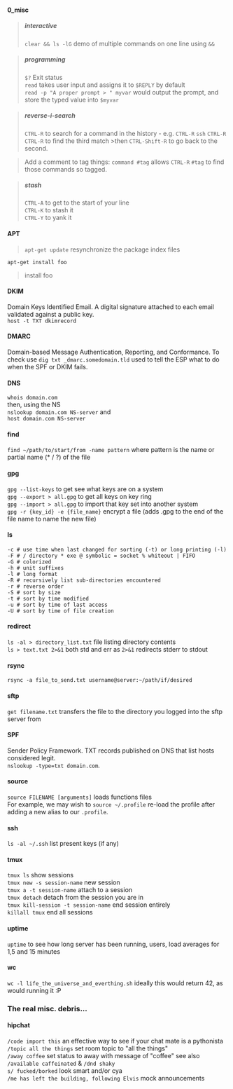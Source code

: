 #### 0_misc 
>
>##### interactive
>`clear && ls -lG` demo of multiple commands on one line using `&&`  

>##### programming
>`$?` Exit status  
>`read` takes user input and assigns it to `$REPLY` by default  
>`read -p "A proper prompt > " myvar` would output the prompt, and store the typed value into `$myvar`  

>##### reverse-i-search
>`CTRL-R` to search for a command in the history - e.g. `CTRL-R` `ssh` `CTRL-R` `CTRL-R` to find the third match >then `CTRL-Shift-R` to go back to the second.  

>Add a comment to tag things: `command #tag` allows `CTRL-R` `#tag` to find those commands so tagged.  

>##### stash
>`CTRL-A` to get to the start of your line  
>`CTRL-K` to stash it  
>`CTRL-Y` to yank it  

#### APT
> `apt-get update`
> resynchronize the package index files

`apt-get install foo`
> install foo

#### DKIM  

Domain Keys Identified Email. A digital signature attached to each email validated against a public key.  
`host -t TXT dkimrecord`  

#### DMARC  

Domain-based Message Authentication, Reporting, and Conformance. To check use `dig txt _dmarc.somedomain.tld` used to tell the ESP what to do when the SPF or DKIM fails.

#### DNS

`whois domain.com`  
then, using the NS  
`nslookup domain.com NS-server` and  
`host domain.com NS-server`  

#### find
`find ~/path/to/start/from -name pattern` where pattern is the name or partial name (* / ?) of the file

#### gpg  
`gpg --list-keys`  to get see what keys are on a system  
`gpg --export > all.gpg` to get all keys on key ring  
`gpg --import > all.gpg` to import that key set into another system  
`gpg -r {key_id} -e {file_name}` encrypt a file (adds .gpg to the end of the file name to name the new file)   

#### ls
```
-c # use time when last changed for sorting (-t) or long printing (-l)  
-F # / directory * exe @ symbolic = socket % whiteout | FIFO  
-G # colorized  
-h # unit suffixes  
-l # long format  
-R # recursively list sub-directories encountered  
-r # reverse order  
-S # sort by size  
-t # sort by time modified  
-u # sort by time of last access  
-U # sort by time of file creation  
```

#### redirect  
`ls -al > directory_list.txt` file listing directory contents  
`ls > text.txt 2>&1` both std and err as `2>&1` redirects stderr to stdout

#### rsync  
`rsync -a file_to_send.txt username@server:~/path/if/desired`  

#### sftp  

`get filename.txt` transfers the file to the directory you logged into the sftp server from  

#### SPF  

Sender Policy Framework.  TXT records published on DNS that list hosts considered legit.  
`nslookup -type=txt domain.com`.  

#### source  

`source FILENAME [arguments]`  loads functions files  
For example, we may wish to `source ~/.profile`  re-load the profile after adding a new alias to our `.profile`.  

#### ssh  

`ls -al ~/.ssh` list present keys (if any)  


#### tmux  
`tmux ls` show sessions  
`tmux new -s session-name` new session  
`tmux a -t session-name` attach to a session  
`tmux detach`  detach from the session you are in  
`tmux kill-session -t session-name` end session entirely  
`killall tmux` end all sessions  

#### uptime  
`uptime` to see how long server has been running, users, load averages for 1,5 and 15 minutes  

#### wc
`wc -l life_the_universe_and_everthing.sh` ideally this would return 42, as would running it :P   

### The real misc. debris...

#### hipchat

`/code import this` an effective way to see if your chat mate is a pythonista  
`/topic all the things` set room topic to "all the things"  
`/away coffee` set status to away with message of "coffee" see also `/available caffeinated` & `/dnd shaky`  
`s/ fucked/borked` look smart and/or cya  
`/me has left the building, following Elvis` mock announcements  
